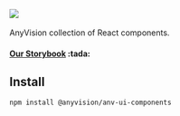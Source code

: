 
<p>
  <img src="https://zeroheight.s3-eu-west-1.amazonaws.com/zeroheight-huddle/logos/26926/26605/logo.png?X-Amz-Algorithm=AWS4-HMAC-SHA256&X-Amz-Credential=AKIAJXTVUC4XZENV3LPQ%2F20200422%2Feu-west-1%2Fs3%2Faws4_request&X-Amz-Date=20200422T125549Z&X-Amz-Expires=86400&X-Amz-SignedHeaders=host&X-Amz-Signature=baae953bf7820d55cf2ec1585977a38dff48b6e561db746f85d83e750678903e">

  </br>
  </br>
  <span>
    AnyVision collection of React components.
  </span>

</p>

<h4>
  <a href="http://52.210.160.176/">Our Storybook</a> :tada:
</h4>

## Install
```bash
npm install @anyvision/anv-ui-components
```
